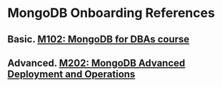 # MongoDB Onboarding References
## Basic. [M102: MongoDB for DBAs course](https://github.com/matveylysov/MongoDB.Onboarding.Course/blob/master/M102.MongoDB.for.DBAs.md)
## Advanced. [M202: MongoDB Advanced Deployment and Operations]()
